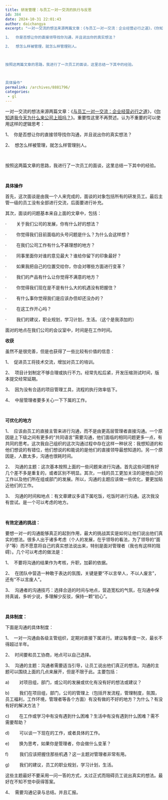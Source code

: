 ```yaml
---
title: 研发管理：与员工一对一交流的执行与反思
id: 384
date: 2024-10-31 22:01:43
author: daichangya
excerpt: "一对一交流的想法来源两篇文章：《与员工一对一交流：企业经营必行之道》，《你知道我今天为什么来公司上班吗？》。重要性这里不再赘述。认为不重要的可以使用这样的逻辑思考：

1、  你是否想让你的直接领导找你沟通，并且说出你的真实想法？

2、  想怎么样被管理，就怎么样管理别人。

 

按照这两篇文章的思路，我进行了一次员工的面谈，这里总结一下其中的经验。

 

具体操作"
permalink: /archives/8881796/
categories:
 - gl
---
```




一对一交流的想法来源两篇文章：《[与员工一对一交流：企业经营必行之道](http://www.36kr.com/p/151617.html)》，《[你知道我今天为什么来公司上班吗？](http://www.36kr.com/p/148857.html)》。重要性这里不再赘述。认为不重要的可以使用这样的逻辑思考：


1、&nbsp; 你是否想让你的直接领导找你沟通，并且说出你的真实想法？


2、&nbsp; 想怎么样被管理，就怎么样管理别人。


&nbsp;


按照这两篇文章的思路，我进行了一次员工的面谈，这里总结一下其中的经验。


&nbsp;


**具体操作**


首先，这次面谈是由我一个人来完成的，面谈的对象包括所有的研发员工。最后主管一级的员工没有全部进行交流，后面要进行补充。


其次，面谈的问题基本来自上面的文章中，包括：


·&nbsp;&nbsp;&nbsp;&nbsp;&nbsp;&nbsp;&nbsp;&nbsp;关于我们公司的发展，你有什么好的想法？


·&nbsp;&nbsp;&nbsp;&nbsp;&nbsp;&nbsp;&nbsp;&nbsp;你觉得我们目前面临的头号问题是什么？为什么会这样想？


·&nbsp;&nbsp;&nbsp;&nbsp;&nbsp;&nbsp;&nbsp;&nbsp;在我们公司工作有什么不甚理想的地方？


·&nbsp;&nbsp;&nbsp;&nbsp;&nbsp;&nbsp;&nbsp;&nbsp;同事里面你对谁的意见最大？谁给你留下的印象最好？


·&nbsp;&nbsp;&nbsp;&nbsp;&nbsp;&nbsp;&nbsp;&nbsp;如果我把自己的位置交给你，你会对哪些方面进行变革？


·&nbsp;&nbsp;&nbsp;&nbsp;&nbsp;&nbsp;&nbsp;&nbsp;我们的产品有什么让你觉得不满意的地方？


·&nbsp;&nbsp;&nbsp;&nbsp;&nbsp;&nbsp;&nbsp;&nbsp;你觉得我们现在是不是有什么大的机遇没有把握住？


·&nbsp;&nbsp;&nbsp;&nbsp;&nbsp;&nbsp;&nbsp;&nbsp;有什么事你觉得我们是应该办但却还没办的？


·&nbsp;&nbsp;&nbsp;&nbsp;&nbsp;&nbsp;&nbsp;&nbsp;在这工作开心吗？


·&nbsp;&nbsp;&nbsp;&nbsp;&nbsp;&nbsp;&nbsp;&nbsp;我们的建议，职业规划，学习计划，生活。（这个是我添加的）


面对的地点在我们公司的会议室中，时间是在工作时间。


**收获**


虽然不是很完善，但是也获得了一些比较有价&#20540;的信息：


1、&nbsp; 促进员工将技术交流，增加对员工的培训。


2、&nbsp; 项目计划制定不够合理或执行不力。经常先松后紧，开发压缩测试时间，版本提交经常延期。


3、&nbsp; 因为没有合适的项目管理工具，流程的执行效率低下。


4、&nbsp; 中层管理者要多关心一下下属的工作。


&nbsp;


**可优化的地方**


1、&nbsp; 应该由员工的直接主管来进行沟通，而不是由更高层管理者直接沟通。一个原因是上下级之间有更多的“共同语言”需要沟通，他们面临的相同问题更多一点，有共同的思考。这次我自己组织的这次沟通过程中存在这样一种状况：我想知道的和他们想说的有错位，他们想说的和能说的是他们的直接领导最想知道的。另一个原因是，人数太多，沟通也很耗时间。


2、&nbsp; 沟通的主题：这次基本按照上面的一些问题来进行沟通。首先这些问题有好几个差不多是重复的，或者区别不明显。其次，一线的员工更加关注的是他自己的工作以及他们所在组或部门的发展。所以，沟通的主题应该做一些优化，要更加贴近他们的工作。


3、&nbsp; 沟通的时间和地点：有文章建议多请下属吃饭，吃饭时进行沟通。这次我没有尝试。是一个可以考虑的地方。


&nbsp;


**有效定通的挑战：**


要想一对一的沟通能够真正的起到作用，最大的挑战其实是如何让他们说出他们真实的想法。很多人出于诸多考虑（个人的发展，在乎领导的看法，为了领导的“面子”等）而不愿意将自己的真实想法说出来，特别是面对管理者（我也有这样的阻碍）。几个可以考虑的做法是：


1、&nbsp; 不要将沟通的结果作为考核，升职，加薪的依据。


2、&nbsp; 在团队中营造一种敢于表达的氛围，关键是要“不以言举人，不以人废言”，还有“不以言废人”。


3、&nbsp; 沟通者的沟通技巧：选择合适的时间与地点，营造宽松的气氛，在沟通中保持真诚，多听少说，多理解少反驳，保持一颗“初心”。


&nbsp;


**具体制度：**


下面是沟通的具体制度：


1、&nbsp; 一对一沟通由各级主管组织，定期对直接下属进行。建议每季度一次，最长不得超过半年。


2、&nbsp; 时间要和员工协商，地点可以自己选择。


3、&nbsp; 沟通的主题：沟通者需要适当引导，让员工说出他们真正的想法。沟通的主题可以围绕上面的几点来展开，但是不限于此。主要包括：


a)&nbsp;&nbsp;&nbsp;&nbsp;&nbsp;&nbsp;&nbsp;&nbsp;对项目组，部门，或公司的发展或优化有没有好的想法或建议？


b)&nbsp;&nbsp;&nbsp;&nbsp;&nbsp;&nbsp;&nbsp;&nbsp;我们在项目组，部门，公司的管理上（包括开发流程，管理制度，氛围，员工福利，工作环境，管理者等各个方面）有没有做的不好的地方？为什么？有没有好的解决方法？


c)&nbsp;&nbsp;&nbsp;&nbsp;&nbsp;&nbsp;&nbsp;&nbsp;在工作或学习中有没有遇到什么困难？生活中有没有遇到什么困难？需不需要帮助？


d)&nbsp;&nbsp;&nbsp;&nbsp;&nbsp;&nbsp;&nbsp;&nbsp;可以谈一下现在的工作，或者具体的工作。


e)&nbsp;&nbsp;&nbsp;&nbsp;&nbsp;&nbsp;&nbsp;&nbsp;换为思考，如果你是管理者，你会做什么变革？


f)&nbsp;&nbsp;&nbsp;&nbsp;&nbsp;&nbsp;&nbsp;&nbsp;&nbsp;我们应该把握住那些机遇？这一主题对管理者非常有用。


g)&nbsp;&nbsp;&nbsp;&nbsp;&nbsp;&nbsp;&nbsp;&nbsp;我们的建议，员工的职业规划，学习计划，生活。


这些主题最好不要采用一问一答的方式，太过正式而阻碍员工说出真实的想法。最好在不知不觉中获得答案。


4、&nbsp; 需要沟通记录与总结。并且汇报。


&nbsp;


&nbsp;
